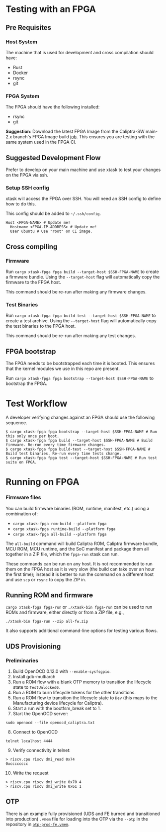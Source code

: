 # Testing with an FPGA

## Pre Requisites

### Host System 

The machine that is used for development and cross compilation should have:

- Rust
- Docker
- rsync
- git

### FPGA System 

The FPGA should have the following installed:

- rsync
- git

**Suggestion**: Download the latest FPGA Image from the Caliptra-SW main-2.x branch's FPGA Image build [job](https://github.com/chipsalliance/caliptra-sw/actions/workflows/fpga-image.yml?query=branch%3Amain-2.x). This ensures you are testing with the same system used in the FPGA CI.

## Suggested Development Flow

Prefer to develop on your main machine and use xtask to test your changes on the FPGA via ssh.

### Setup SSH config

xtask will access the FPGA over SSH. You will need an SSH config to define how to do this.

This config should be added to `~/.ssh/config`.

```
Host <FPGA-NAME> # Update me!
  Hostname <FPGA-IP-ADDRESS> # Update me!
  User ubuntu # Use "root" on CI image.

```

## Cross compiling

### Firmware

Run `cargo xtask-fpga fpga build --target-host $SSH-FPGA-NAME` to create a firmware bundle. Using the `--target-host` flag will automatically copy the firmware to the FPGA host.

This command should be re-run after making any firmware changes.

### Test Binaries

Run `cargo xtask-fpga fpga build-test --target-host $SSH-FPGA-NAME` to create a test archive. Using the `--target-host` flag will automatically copy the test binaries to the FPGA host.

This command should be re-run after making any test changes.

## FPGA bootstrap

The FPGA needs to be bootstrapped each time it is booted. This ensures that the kernel modules we use in this repo are present.

Run `cargo xtask-fpga fpga bootstrap --target-host $SSH-FPGA-NAME` to bootstrap the FPGA.

# Test Workflow

A developer verifying changes against an FPGA should use the following sequence.

```
$ cargo xtask-fpga fpga bootstrap --target-host $SSH-FPGA-NAME # Run this only once per boot.
$ cargo xtask-fpga fpga build --target-host $SSH-FPGA-NAME # Build firmware. Re-run every time firmware changes.
$ cargo xtask-fpga fpga build-test --target-host $SSH-FPGA-NAME # Build test binaries. Re-run every time tests change.
$ cargo xtask-fpga fpga test --target-host $SSH-FPGA-NAME # Run test suite on FPGA.
```

# Running on FPGA

### Firmware files

You can build firmware binaries (ROM, runtime, manifest, etc.) using a combination of:

* `cargo xtask-fpga rom-build --platform fpga`
* `cargo xtask-fpga runtime-build --platform fpga`
* `cargo xtask-fpga all-build --platform fpga`

The `all-build` command will build Caliptra ROM, Caliptra firmware bundle, MCU ROM, MCU runtime, and the SoC manifest and package them all together in a ZIP file, which the `fpga-run` xtask can run.

These commands can be run on any host. It is not recommended to run them on the FPGA host as it is very slow (the build can take over an hour the first time); instead it is better to run the command on a different host and use `scp` or `rsync` to copy the ZIP in.

## Running ROM and firmware

`cargo xtask-fpga fpga-run` or `./xtask-bin fpga-run` can be used to run ROMs and firmware, either directly or from a ZIP file, e.g.,

```shell
./xtask-bin fpga-run --zip all-fw.zip
```

It also supports additional command-line options for testing various flows.

## UDS Provisioning

### Preliminaries

1. Build OpenOCD 0.12.0 with `--enable-sysfsgpio`.
2. Install gdb-multiarch
3. Run a ROM flow with a blank OTP memory to transition the lifecycle state to `TestUnlocked0`.
4. Run a ROM to burn lifecycle tokens for the other transitions.
5. Run a ROM flow to transition the lifecycle state to `Dev` (this maps to the Manufacturing device lifecycle for Caliptra).
6. Start a run with the bootfsm_break set to 1.
7. Start the OpenOCD server:

```
sudo openocd --file openocd_caliptra.txt
```

8. Connect to OpenOCD

```
telnet localhost 4444
```

9. Verify connectivity in telnet:

```
> riscv.cpu riscv dmi_read 0x74
0xcccccccc
```

10. Write the request
```
> riscv.cpu riscv dmi_write 0x70 4
> riscv.cpu riscv dmi_write 0x61 1
```

## OTP

There is an example fully provisioned (UDS and FE burned and transitioned into
production) `.vmem` file for loading into the OTP via the `--otp` in the
repository in
[`otp-prod-fe.vmem`](https://github.com/chipsalliance/caliptra-mcu-sw/blob/main/otp-prod-fe.mem).
